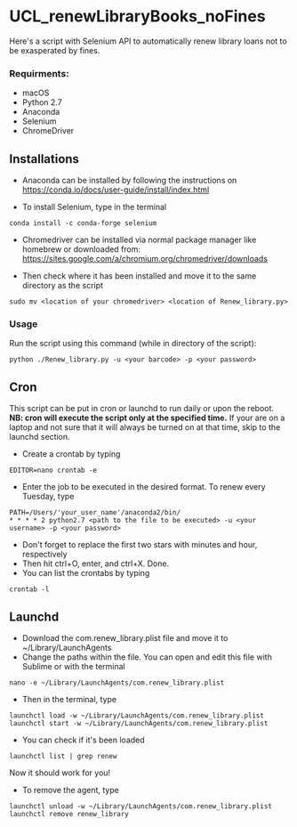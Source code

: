 # UCL_renewLibraryBooks_noFines
Here's a script with Selenium API to automatically renew library loans not to be exasperated by fines.

### Requirments:
* macOS
* Python 2.7
* Anaconda
* Selenium
* ChromeDriver

## Installations
* Anaconda can be installed by following the instructions on https://conda.io/docs/user-guide/install/index.html

* To install Selenium, type in the terminal
```
conda install -c conda-forge selenium 
```
* Chromedriver can be installed via normal package manager like homebrew or downloaded from: https://sites.google.com/a/chromium.org/chromedriver/downloads

* Then check where it has been installed and move it to the same directory as the script
```
sudo mv <location of your chromedriver> <location of Renew_library.py>
```
### Usage
Run the script using this command (while in directory of the script):
```
python ./Renew_library.py -u <your barcode> -p <your password>
```

## Cron
This script can be put in cron or launchd to run daily or upon the reboot. **NB: cron will execute the script only at the specified time.** If your are on a laptop and not sure that it will always be turned on at that time, skip to the launchd section.

* Create a crontab by typing
```
EDITOR=nano crontab -e
```
* Enter the job to be executed in the desired format. To renew every Tuesday, type
```
PATH=/Users/'your_user_name'/anaconda2/bin/
* * * * 2 python2.7 <path to the file to be executed> -u <your username> -p <your password>
```
* Don't forget to replace the first two stars with minutes and hour, respectively
* Then hit ctrl+O, enter, and ctrl+X. Done.
* You can list the crontabs by typing
```
crontab -l
```
## Launchd
* Download the com.renew_library.plist file and move it to ~/Library/LaunchAgents
* Change the paths within the file. You can open and edit this file with Sublime or with the terminal
```
nano -e ~/Library/LaunchAgents/com.renew_library.plist
```
* Then in the terminal, type
```
launchctl load -w ~/Library/LaunchAgents/com.renew_library.plist
launchctl start -w ~/Library/LaunchAgents/com.renew_library.plist
```
* You can check if it's been loaded
```
launchctl list | grep renew
```
Now it should work for you!

* To remove the agent, type
```
launchctl unload -w ~/Library/LaunchAgents/com.renew_library.plist
launchctl remove renew_library
```

